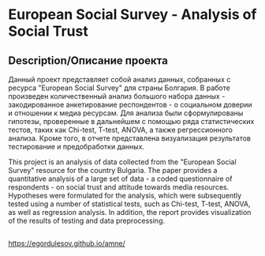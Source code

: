 # European Social Survey - Analysis of Social Trust
## Description/Описание проекта
Данный проект представляет собой анализ данных, собранных с ресурса "European Social Survey" для страны Болгария. В работе произведен количественный анализ большого набора данных - закодированное анкетирование респондентов - о социальном доверии и отношении к медиа ресурсам. Для анализа были сформулированы гипотезы, проверенные в дальнейшем с помощью ряда статистических тестов, таких как Chi-test, T-test, ANOVA, а также регрессионного анализа. Кроме того, в отчете представлена визуализация результатов тестирование и предобработки данных.

This project is an analysis of data collected from the "European Social Survey" resource for the country Bulgaria. The paper provides a quantitative analysis of a large set of data - a coded questionnaire of respondents - on social trust and attitude towards media resources. Hypotheses were formulated for the analysis, which were subsequently tested using a number of statistical tests, such as Chi-test, T-test, ANOVA, as well as regression analysis. In addition, the report provides visualization of the results of testing and data preprocessing.
##

 https://egordulesov.github.io/amne/
